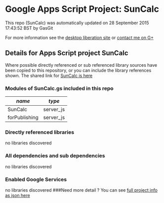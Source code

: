 # Google Apps Script Project: SunCalc
This repo (SunCalc) was automatically updated on 28 September 2015 17:43:52 BST by GasGit

For more information see the [desktop liberation site](http://ramblings.mcpher.com/Home/excelquirks/drivesdk/gettinggithubready "desktop liberation") or [contact me on G+](https://plus.google.com/+BruceMcpherson "Bruce McPherson - GDE")
## Details for Apps Script project SunCalc
Where possible directly referenced or sub referenced library sources have been copied to this repository, or you can include the library references shown. 
The shared link for [SunCalc is here](https://script.google.com/d/16kBE3D5a91ekr96oCpmXPxzU96icR_2x1RzjD30OUF3d-lRORJ8yKouS/edit?usp=sharing "open in the GAS IDE")

### Modules of SunCalc.gs included in this repo
*name*|*type*
--- | --- 
SunCalc| server_js
forPublishing| server_js
### Directly referenced libraries
no libraries discovered
### All dependencies and sub dependencies
no libraries discovered
### Enabled Google Services
no libraries discovered
###Need more detail ?
You can see [full project info as json here](info.json)
